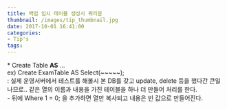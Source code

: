 ```yaml
---
title: 백업 임시 테이블 생성시 쿼리문
thumbnail: /images/tip_thumbnail.jpg
date: 2017-10-01 16:41:00
categories:
- Tip's
tags:
---
```

\* Create Table **AS** ...    
ex) Create ExamTable AS Select(~~~~~);  
: 실제 운영서버에서 테스트를 해볼시 본 DB를 갖고 update, delete 등을 했다간 큰일나므로.. 같은 열의 이름과 내용을 가진 테이블을 하나 더 만들어 처리를 한다.  
\- 뒤에 Where 1 = 0; 을 추가하면 열만 복사되고 내용은 빈 값으로 만들어진다.
